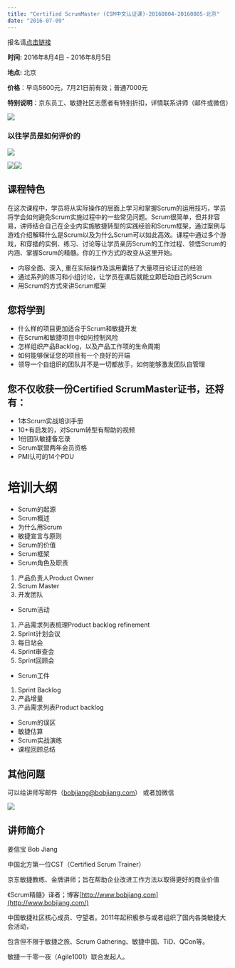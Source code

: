 ```yaml
---
title: "Certified ScrumMaster (CSM中文认证课)-20160804-20160805-北京"
date: "2016-07-09"
---
```


报名请[点击链接](http://yihuode.io/activities/315)

**时间:** 2016年8月4日 - 2016年8月5日

**地点:** 北京

**价格**：早鸟5600元，7月21日前有效；普通7000元

**特别说明**：京东员工、敏捷社区志愿者有特别折扣，详情联系讲师（邮件或微信）

![](http://res.yihuode.io/FomBwO6E22wD2ti3Pha5f4-kHUKf)

### 以往学员是如何评价的

![](http://res.yihuode.io/FlLjKycAxftBPkVX9VPZHjN-dO_l)

![](http://res.yihuode.io/FsRgdx1G6Q3l9U_XoNZkQUK0O2Pm)![](http://res.yihuode.io/FtVkCDHneA8toYd2ckSwOZYmEyQb)

## **课程特色**

在这次课程中，学员将从实际操作的层面上学习和掌握Scrum的运用技巧，学员将学会如何避免Scrum实施过程中的一些常见问题。Scrum很简单，但并非容易，讲师结合自己在企业内实施敏捷转型的实践经验和Scrum框架，通过案例与游戏介绍解释什么是Scrum以及为什么Scrum可以如此高效。课程中通过多个游戏，和穿插的实例、练习、讨论等让学员亲历Scrum的工作过程、领悟Scrum的内涵、掌握Scrum的精髓。你的工作方式的改变从这里开始。

- 内容全面、深入, 重在实际操作及运用囊括了大量项目论证过的经验
- 通过系列的练习和小组讨论，让学员在课后就能立即启动自己的Scrum
- 用Scrum的方式来讲Scrum框架

## **您将学到**

- 什么样的项目更加适合于Scrum和敏捷开发
- 在Scrum和敏捷项目中如何控制风险
- 怎样组织产品Backlog，以及产品工作项的生命周期
- 如何能够保证您的项目有一个良好的开端
- 领导一个自组织的团队并不是一切都放手，如何能够激发团队自管理

## **您不仅收获一份Certified ScrumMaster证书，还将有：**

- 1本Scrum实战培训手册
- 10+有启发的，对Scrum转型有帮助的视频
- 1份团队敏捷备忘录
- Scrum联盟两年会员资格
- PMI认可的14个PDU

# **培训大纲**

- Scrum的起源
- Scrum概述
- 为什么用Scrum
- 敏捷宣言与原则
- Scrum的价值
- Scrum框架
- Scrum角色及职责

1. 产品负责人Product Owner
2. Scrum Master
3. 开发团队

- Scrum活动

1. 产品需求列表梳理Product backlog refinement
2. Sprint计划会议
3. 每日站会
4. Sprint审查会
5. Sprint回顾会

- Scrum工件

1. Sprint Backlog
2. 产品增量
3. 产品需求列表Product backlog

- Scrum的误区
- 敏捷估算
- Scrum实战演练
- 课程回顾总结

## 其他问题

可以给讲师写邮件（[bobjiang@bobjiang.com](mailto:bobjiang@bobjiang.com)） 或者加微信

![](http://res.yihuode.io/FmYXhl_c0hY6FmnPeuhvc4fJlHeb)

## 讲师简介

姜信宝 Bob Jiang

中国北方第一位CST（Certified Scrum Trainer）

京东敏捷教练、金牌讲师；旨在帮助企业改进工作方法以取得更好的商业价值

《Scrum精髓》译者；博客[http://www.bobjiang.com](http://www.bobjiang.com/)

中国敏捷社区核心成员、守望者。2011年起积极参与或者组织了国内各类敏捷大会活动，

包含但不限于敏捷之旅、Scrum Gathering、敏捷中国、TiD、QCon等。

敏捷一千零一夜（Agile1001）联合发起人。
